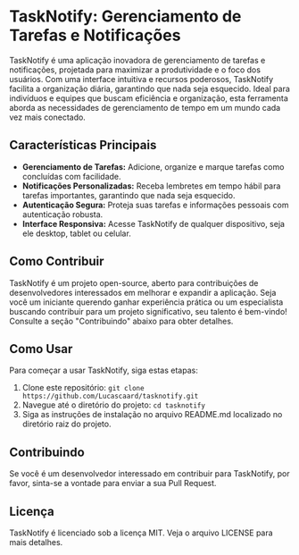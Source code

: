 # TaskNotify: Gerenciamento de Tarefas e Notificações

TaskNotify é uma aplicação inovadora de gerenciamento de tarefas e notificações, projetada para maximizar a produtividade e o foco dos usuários. Com uma interface intuitiva e recursos poderosos, TaskNotify facilita a organização diária, garantindo que nada seja esquecido. Ideal para indivíduos e equipes que buscam eficiência e organização, esta ferramenta aborda as necessidades de gerenciamento de tempo em um mundo cada vez mais conectado.

## Características Principais

- **Gerenciamento de Tarefas:** Adicione, organize e marque tarefas como concluídas com facilidade.
- **Notificações Personalizadas:** Receba lembretes em tempo hábil para tarefas importantes, garantindo que nada seja esquecido.
- **Autenticação Segura:** Proteja suas tarefas e informações pessoais com autenticação robusta.
- **Interface Responsiva:** Acesse TaskNotify de qualquer dispositivo, seja ele desktop, tablet ou celular.

## Como Contribuir

TaskNotify é um projeto open-source, aberto para contribuições de desenvolvedores interessados em melhorar e expandir a aplicação. Seja você um iniciante querendo ganhar experiência prática ou um especialista buscando contribuir para um projeto significativo, seu talento é bem-vindo! Consulte a seção "Contribuindo" abaixo para obter detalhes.

## Como Usar

Para começar a usar TaskNotify, siga estas etapas:

1. Clone este repositório: `git clone https://github.com/Lucascaard/tasknotify.git`
2. Navegue até o diretório do projeto: `cd tasknotify`
3. Siga as instruções de instalação no arquivo README.md localizado no diretório raiz do projeto.

## Contribuindo

Se você é um desenvolvedor interessado em contribuir para TaskNotify, por favor, sinta-se a vontade para enviar a sua Pull Request.

## Licença

TaskNotify é licenciado sob a licença MIT. Veja o arquivo LICENSE para mais detalhes.

